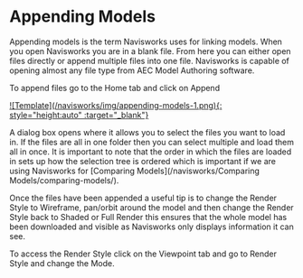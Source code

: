 # Appending Models

Appending models is the term Navisworks uses for linking models. When you open Navisworks you are in a blank file. From here you can either open files directly or append multiple files into one file. Navisworks is capable of opening almost any file type from AEC Model Authoring software. 

To append files go to the Home tab and click on Append

<a href="../.././img/appending-models-1.png" target="_blank">
    ![Template](/navisworks/img/appending-models-1.png){: style="height:auto" :target="_blank"}
</a>


A dialog box opens where it allows you to select the files you want to load in. If the files are all in one folder then you can select multiple and load them all in once. It is important to note that the order in which the files are loaded in sets up how the selection tree is ordered which is important if we are using Navisworks for [Comparing Models](/navisworks/Comparing Models/comparing-models/). 

Once the files have been appended a useful tip is to change the Render Style to Wireframe, pan/orbit around the model and then change the Render Style back to Shaded or Full Render this ensures that the whole model has been downloaded and visible as Navisworks only displays information it can see. 

To access the Render Style click on the Viewpoint tab and go to Render Style and change the Mode. 
